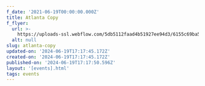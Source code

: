 ```yaml
---
f_date: '2021-06-19T00:00:00.000Z'
title: Atlanta Copy
f_flyer:
  url: >-
    https://uploads-ssl.webflow.com/5db5112faad4b51927ee94d3/6155c69ba5cb709a289a2c65_IMG_2546.JPG
  alt: null
slug: atlanta-copy
updated-on: '2024-06-19T17:17:45.172Z'
created-on: '2024-06-19T17:17:45.172Z'
published-on: '2024-06-19T17:17:50.596Z'
layout: '[events].html'
tags: events
---
```



